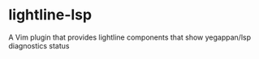 # lightline-lsp
A Vim plugin that provides lightline components that show yegappan/lsp diagnostics status

